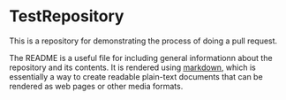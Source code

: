 # TestRepository

This is a repository for demonstrating the process of doing a pull request.

The README is a useful file for including general informationn about the repository and its contents.
It is rendered using [markdown](https://daringfireball.net/projects/markdown/), which is essentially a
way to create readable plain-text documents that can be rendered as web pages or other media formats.
